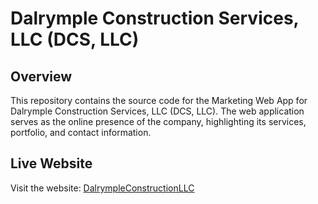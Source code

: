 # Dalrymple Construction Services, LLC (DCS, LLC)

## Overview

This repository contains the source code for the Marketing Web App for Dalrymple Construction Services, LLC (DCS, LLC). The web application serves as the online presence of the company, highlighting its services, portfolio, and contact information.

## Live Website
Visit the website: [DalrympleConstructionLLC](https://dalrympleconstructionllc.com/)